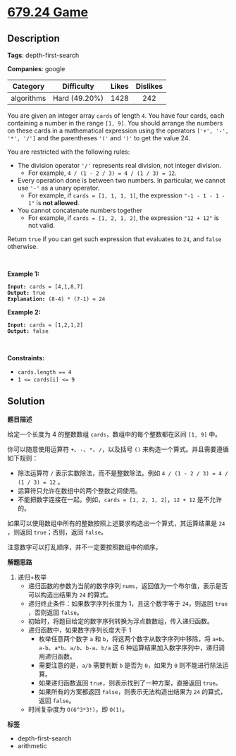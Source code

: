 # [679.24 Game](https://leetcode.com/problems/24-game/description/)

## Description

**Tags**: depth-first-search

**Companies**: google

|  Category  |  Difficulty   | Likes | Dislikes |
| :--------: | :-----------: | :---: | :------: |
| algorithms | Hard (49.20%) | 1428  |   242    |

<p>You are given an integer array <code>cards</code> of length <code>4</code>. You have four cards, each containing a number in the range <code>[1, 9]</code>. You should arrange the numbers on these cards in a mathematical expression using the operators <code>[&#39;+&#39;, &#39;-&#39;, &#39;*&#39;, &#39;/&#39;]</code> and the parentheses <code>&#39;(&#39;</code> and <code>&#39;)&#39;</code> to get the value 24.</p>
<p>You are restricted with the following rules:</p>
<ul>
  <li>The division operator <code>&#39;/&#39;</code> represents real division, not integer division.
  <ul>
    <li>For example, <code>4 / (1 - 2 / 3) = 4 / (1 / 3) = 12</code>.</li>
  </ul>
  </li>
  <li>Every operation done is between two numbers. In particular, we cannot use <code>&#39;-&#39;</code> as a unary operator.
  <ul>
    <li>For example, if <code>cards = [1, 1, 1, 1]</code>, the expression <code>&quot;-1 - 1 - 1 - 1&quot;</code> is <strong>not allowed</strong>.</li>
  </ul>
  </li>
  <li>You cannot concatenate numbers together
  <ul>
    <li>For example, if <code>cards = [1, 2, 1, 2]</code>, the expression <code>&quot;12 + 12&quot;</code> is not valid.</li>
  </ul>
  </li>
</ul>
<p>Return <code>true</code> if you can get such expression that evaluates to <code>24</code>, and <code>false</code> otherwise.</p>
<p>&nbsp;</p>
<p><strong class="example">Example 1:</strong></p>
<pre><code><strong>Input:</strong> cards = [4,1,8,7]
<strong>Output:</strong> true
<strong>Explanation:</strong> (8-4) * (7-1) = 24</code></pre>
<p><strong class="example">Example 2:</strong></p>
<pre><code><strong>Input:</strong> cards = [1,2,1,2]
<strong>Output:</strong> false</code></pre>
<p>&nbsp;</p>
<p><strong>Constraints:</strong></p>
<ul>
  <li><code>cards.length == 4</code></li>
  <li><code>1 &lt;= cards[i] &lt;= 9</code></li>
</ul>

## Solution

**题目描述**

给定一个长度为 4 的整数数组 `cards`，数组中的每个整数都在区间 `[1, 9]` 中。

你可以随意使用运算符 `+`、`-`、`*`、`/`，以及括号 `()` 来构造一个算式。并且需要遵循如下规则：

- 除法运算符 `/` 表示实数除法，而不是整数除法。例如 `4 / (1 - 2 / 3) = 4 / (1 / 3) = 12` 。
- 运算符只允许在数组中的两个整数之间使用。
- 不能把数字连接在一起。例如，`cards = [1, 2, 1, 2]`，`12 + 12` 是不允许的。

如果可以使用数组中所有的整数按照上述要求构造出一个算式，其运算结果是 `24` ，则返回 `true`；否则，返回 `false`。

注意数字可以打乱顺序，并不一定要按照数组中的顺序。

**解题思路**

1. 递归+枚举
   - 递归函数的参数为当前的数字序列 `nums`，返回值为一个布尔值，表示是否可以构造出结果为 `24` 的算式。
   - 递归终止条件：如果数字序列长度为 1，且这个数字等于 `24`，则返回 `true` ，否则返回 `false`。
   - 初始时，将题目给定的数字序列转换为浮点数数组，传入递归函数。
   - 递归函数中，如果数字序列长度大于 1
     - 枚举任意两个数字 `a` 和 `b`，将这两个数字从数字序列中移除，将 `a+b`、`a-b`、`a*b`、`a/b`、`b-a`、`b/a` 这 6 种运算结果加入数字序列中，递归调用递归函数。
     - 需要注意的是，`a/b` 需要判断 `b` 是否为 `0`，如果为 `0` 则不能进行除法运算。
     - 如果递归函数返回 `true`，则表示找到了一种方案，直接返回 `true`。
     - 如果所有的方案都返回 `false`，则表示无法构造出结果为 `24` 的算式，返回 `false`。
   - 时间复杂度为 `O(6^3*3!)`，即 `O(1)`。

**标签**

- depth-first-search
- arithmetic
